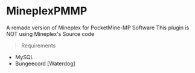 # MineplexPMMP
A remade version of Mineplex for PocketMine-MP Software
This plugin is NOT using Mineplex's Source code
> Requirements
* MySQL
* Bungeecord [Waterdog] 
